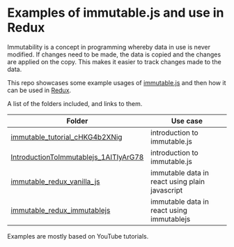 # Examples of immutable.js and use in Redux

Immutability is a concept in programming whereby data in use is never modified. If changes need to be made, the data is copied and the changes are applied on the copy. This makes it easier to track changes made to the data.

This repo showcases some example usages of [immutable.js](https://immutable-js.github.io/immutable-js/) and then how it can be used in [Redux](https://redux.js.org/).

A list of the folders included, and links to them.

|Folder | Use case |
|-------|----------|
|[immutable_tutorial_cHKG4b2XNig](./immutable_tutorial_cHKG4b2XNig) |  introduction to immutable.js |
|[IntroductionToImmutablejs_1AITIyArG78](./IntroductionToImmutablejs_1AITIyArG78) | introduction to immutable.js |
|[immutable_redux_vanilla_js](./immutable_redux_vanilla_js) | immutable data in react using plain javascript |
|[immutable_redux_immutablejs](./immutable_redux_immutablejs) | immutable data in react using immutablejs |

Examples are mostly based on YouTube tutorials.
